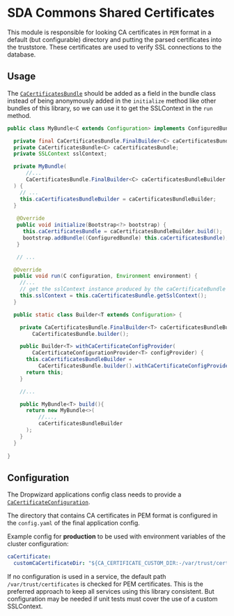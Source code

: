 # SDA Commons Shared Certificates

This module is responsible for looking CA certificates in `PEM` format in a 
default (but configurable) directory and putting the parsed certificates into the truststore.
These certificates are used to verify SSL connections to the database.

## Usage

The [`CaCertificatesBundle`](./src/main/java/org/sdase/commons/shared/certificates/ca/CaCertificatesBundle.java) 
should be added as a field in the bundle class instead of being anonymously added in the 
`initialize` method like other bundles of this library, so we can use it to get the SSLContext in the `run` method.

```java
public class MyBundle<C extends Configuration> implements ConfiguredBundle<C> {

  private final CaCertificatesBundle.FinalBuilder<C> caCertificatesBundleBuilder;
  private CaCertificatesBundle<C> caCertificatesBundle;
  private SSLContext sslContext;

  private MyBundle(
      //...
      CaCertificatesBundle.FinalBuilder<C> caCertificatesBundleBuilder
  ) {
    // ...
    this.caCertificatesBundleBuilder = caCertificatesBundleBuilder;
  }
  
   @Override
   public void initialize(Bootstrap<?> bootstrap) {
     this.caCertificatesBundle = caCertificatesBundleBuilder.build();
     bootstrap.addBundle((ConfiguredBundle) this.caCertificatesBundle);
   }

   // ...

  @Override
  public void run(C configuration, Environment environment) {
    //...
    // get the sslContext instance produced by the caCertificateBundle
    this.sslContext = this.caCertificatesBundle.getSslContext();
  }

  public static class Builder<T extends Configuration> {

    private CaCertificatesBundle.FinalBuilder<T> caCertificatesBundleBuilder =
        CaCertificatesBundle.builder();

    public Builder<T> withCaCertificateConfigProvider(
        CaCertificateConfigurationProvider<T> configProvider) {
      this.caCertificatesBundleBuilder =
          CaCertificatesBundle.builder().withCaCertificateConfigProvider(configProvider);
      return this;
    }

    //...

    public MyBundle<T> build(){
      return new MyBundle<>(
          //...,
          caCertificatesBundleBuilder
      );
    }
  }
  
}
```

## Configuration

The Dropwizard applications config class needs to provide a
[`CaCertificateConfiguration`](./src/main/java/org/sdase/commons/shared/certificates/ca/CaCertificateConfiguration.java).

The directory that contains CA certificates in PEM format is configured in the `config.yaml` 
of the final application config. 

Example config for **production** to be used with environment variables of the cluster configuration:

```yaml
caCertificate:
  customCaCertificateDir: "${CA_CERTIFICATE_CUSTOM_DIR:-/var/trust/certificates}"
```

If no configuration is used in a service, the default path `/var/trust/certificates` is checked for PEM certificates. 
This is the preferred approach to keep all services using this library consistent. 
But configuration may be needed if unit tests must cover the use of a custom SSLContext.